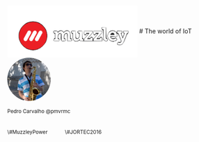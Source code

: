 <img src='public/muzzley.png' align="center" height=120em/>
# The world of IoT

<img src='public/pmvrmc.jpeg' align="center" height=100em style="border-radius: 150px; margin: 0; padding: 0"/>

<small style="margin: 0;padding: 0;">Pedro Carvalho @pmvrmc</small>

</br>
<small class="hashtag" style="margin-right: 20px">\#MuzzleyPower</small><small class="hashtag" style="margin-left: 20px">\#JORTEC2016</small>

